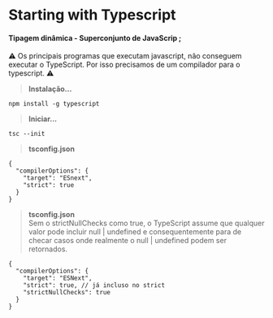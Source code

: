 # Starting with Typescript
#### Tipagem dinâmica - Superconjunto de JavaScrip ;

⚠️ Os principais programas que executam javascript, não conseguem executar o TypeScript.
Por isso precisamos de um compilador para o typescript. ⚠️
> **Instalação...**
```
npm install -g typescript
```
> **Iniciar...**
```
tsc --init
```
> **tsconfig.json**
```
{
  "compilerOptions": {
    "target": "ESnext",
    "strict": true
  }
}
```
>**tsconfig.json**<br>
> Sem o strictNullChecks como true, o TypeScript assume que qualquer valor pode incluir null | undefined e consequentemente para de checar casos onde realmente o null | undefined podem ser retornados.
```
{
  "compilerOptions": {
    "target": "ESNext",
    "strict": true, // já incluso no strict
    "strictNullChecks": true
  }
}
```
